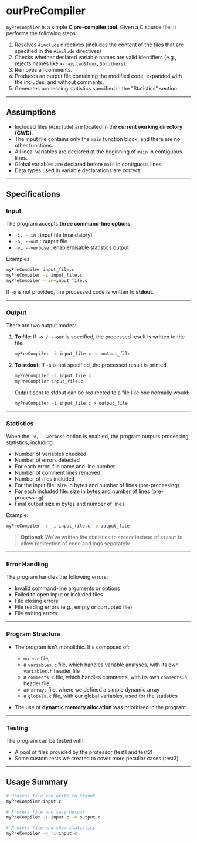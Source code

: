 # ourPreCompiler

`myPreCompiler` is a simple **C pre-compiler tool**. Given a C source file, it performs the following steps:

1. Resolves `#include` directives (includes the content of the files that are specified in the `#include` directives)
3. Checks whether declared variable names are valid identifiers (e.g., rejects names like `x-ray`, `two&four`, `5brothers`).
4. Removes all comments.
5. Produces an output file containing the modified code, expanded with the includes, and without comments.
6. Generates processing statistics specified in the "Statistics" section.

---

## Assumptions

* Included files (`#include`) are located in the **current working directory (CWD)**.
* The input file contains only the `main` function block, and there are no other functions.
* All local variables are declared at the beginning of `main` in contiguous lines.
* Global variables are declared before `main` in contiguous lines.
* Data types used in variable declarations are correct.

---

## Specifications

### Input

The program accepts **three command-line options**:

* `-i, --in` : input file (mandatory)
* `-o, --out` : output file 
* `-v, --verbose` : enable/disable statistics output

Examples:

```bash
myPreCompiler input_file.c
myPreCompiler -i input_file.c
myPreCompiler --in=input_file.c
```

If `-o` is not provided, the processed code is written to **stdout**.

---

### Output

There are two output modes:

1. **To file**: If `-o / --out` is specified, the processed result is written to the file.

   ```bash
   myPreCompiler -i input_file.c -o output_file
   ```

2. **To stdout**: If `-o` is not specified, the processed result is printed.

   ```bash
   myPreCompiler -i input_file.c
   myPreCompiler input_file.c
   ```

   Output sent to stdout can be redirected to a file like one normally would:
   ```
   myPreCompiler -i input_file.c > output_file
   ```

---

### Statistics

When the `-v, --verbose` option is enabled, the program outputs processing statistics, including:

* Number of variables checked
* Number of errors detected
* For each error: file name and line number
* Number of comment lines removed
* Number of files included
* For the input file: size in bytes and number of lines (pre-processing)
* For each included file: size in bytes and number of lines (pre-processing)
* Final output size in bytes and number of lines

Example:

```bash
myPreCompiler -v -i input_file.c -o output_file
```

> **Optional:** We've written the statistics to `stderr` instead of `stdout` to allow redirection of code and logs separately.

---

### Error Handling

The program handles the following errors:

* Invalid command-line arguments or options
* Failed to open input or included files
* File closing errors
* File reading errors (e.g., empty or corrupted file)
* File writing errors

---

### Program Structure

* The program isn't monolithic. It's composed of:

  * `main.c` file,
  * a `variables.c` file, which handles variable analyses, with its own `variables.h` header file
  * a `comments.c` file, which handles comments, with its own `comments.h` header file
  * an `arrays` file, where we defined a simple dynamic array
  * a `globals.c` file, with our global variables, used for the statistics

* The use of **dynamic memory allocation** was prioritised in the program

---

### Testing

The program can be tested with:

* A pool of files provided by the professor (test1 and test2)
* Some custom tests we created to cover more peculiar cases (test3)

---

## Usage Summary

```bash
# Process file and write to stdout
myPreCompiler input.c  

# Process file and save output
myPreCompiler -i input.c -o output.c  

# Process file and show statistics
myPreCompiler -v -i input.c  
```
